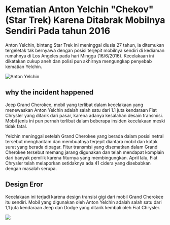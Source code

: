 # Kematian Anton Yelchin "Chekov" (Star Trek) Karena Ditabrak Mobilnya Sendiri Pada tahun 2016 #

Anton Yelchin,  bintang Star Trek ini meninggal diusia 27 tahun, ia ditemukan tergeletak tak bernyawa dengan posisi terjepit mobilnya sendiri di kediaman rumahnya di Los Angeles pada hari Minggu (16/6/2016). Kecelakaan ini dikatakan cukup aneh dan polisi pun akhirnya mengungkap penyebab kematian Yelchin.

![Anton Yelchin](https://github.com/bagas050201/IMK-Assignment-1/blob/master/Task%201%20Report/Anton%20Yelchin%20Death.jpg)

## why the incident happened ##

Jeep Grand Cherokee, mobil yang terlibat dalam kecelakaan yang menewaskan Anton Yelchin adalah salah satu dari 1.1 juta kendaraan Fiat Chrysler yang ditarik dari pasar, karena adanya kesalahan desain transmisi. Mobil jenis ini pun pernah terlibat dalam beberapa insiden kecelakaan meski tidak fatal.

Yelchin meninggal setelah Grand Cherokee yang berada dalam posisi netral tersebut menghantam dan membuatnya terjepit diantara mobil dan kotak surat yang berada dipagar. Fitur transmisi yang disematkan dalam Grand Cherokee tersebut memang jarang digunakan dan telah mendapat komplain dari banyak pemilik karena fiturnya yang membingungkan. April lalu, Fiat Chrysler telah melaporkan setidaknya ada 41 cidera yang disebabkan dengan masalah serupa.

## Design Eror ##

Kecelakaan ini terjadi karena design transisi gigi dari mobil Grand Cherokee itu sendiri. Mobil yang digunakan oleh Anton Yelchin adalah salah satu dari 1,1 juta kendaraan Jeep dan Dodge yang ditarik kembali oleh Fiat Chrysler.

<img src="https://github.com/bagas050201/IMK-Assignment-1/blob/master/Task%201%20Report/grand%20cherokee%20shifter.PNG" />
